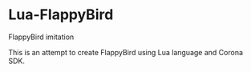 # Lua-FlappyBird
FlappyBird imitation

This is an attempt to create FlappyBird using Lua language and Corona SDK.
